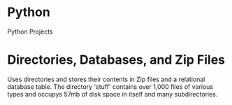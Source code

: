 # Python
Python Projects

# Directories, Databases, and Zip Files

Uses directories and stores their contents in Zip files and a relational database table.
The directory 'stuff' contains over 1,000 files of various types and occupys 57mb of disk space in itself and many subdirectories.
